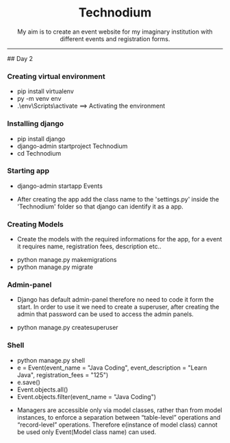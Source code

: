<div align = "center">
  <h1>Technodium</h1>
My aim is to create an event website for my imaginary institution with different events and registration forms. 
</div>

<hr>
## Day 2

### Creating virtual environment 
* pip install virtualenv
* py -m venv env
* .\env\Scripts\activate ==> Activating the environment

### Installing django 
* pip install django
* django-admin startproject Technodium
* cd Technodium

### Starting app 
* django-admin startapp Events
- After creating the app add the class name to the 'settings.py' inside the 'Technodium' folder so that django can identify it as a app.

### Creating Models
- Create the models with the required informations for the app, for a event it requires name, registration fees, description etc..
* python manage.py makemigrations 
* python manage.py migrate

### Admin-panel
- Django has default admin-panel therefore no need to code it form the start. In order to use it we need to create a superuser, after creating the admin that password can be used to access the admin panels.
* python manage.py createsuperuser

### Shell
* python manage.py shell
* e = Event(event_name = "Java Coding", event_description = "Learn Java", registration_fees = "125")
* e.save()
* Event.objects.all()
* Event.objects.filter(event_name = "Java Coding")
- Managers are accessible only via model classes, rather than from model instances, to enforce a separation between “table-level” operations and “record-level” operations. Therefore e(instance of model class) cannot be used only Event(Model class name) can used.

